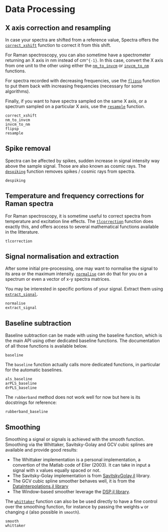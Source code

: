 # Data Processing

## X axis correction and resampling

In case your spectra are shifted from a reference value, Spectra offers the [`correct_xshift`](@ref) function to correct it from this shift. 

For Raman spectroscopy, you can also sometime have a spectrometer returning an X axis in nm instead of cm``^{-1}``. In this case, convert the X axis from one unit to the other using either the [`nm_to_invcm`](@ref) or [`invcm_to_nm`](@ref) functions.

For spectra recorded with decreasing frequencies, use the [`flipsp`](@ref) function to
put them back with increasing frequencies (necessary for some algorithms).

Finally, if you want to have spectra sampled on the same X axis, or a spectrum sampled on a particular X axis, use the [`resample`](@ref) function.

```@docs
correct_xshift
nm_to_invcm
invcm_to_nm
flipsp
resample
```

## Spike removal

Spectra can be affected by spikes, sudden increase in signal intensity way above the sample signal. Those are also known as cosmic rays. The [`despiking`](@ref) function removes spikes / cosmic rays from spectra.

```@docs
despiking
```

## Temperature and frequency corrections for Raman spectra

For Raman spectroscopy, it is sometime useful to correct spectra from temperature and excitation line effects. The [`tlcorrection`](@ref) function does exactly this, and offers access to several mathematical functions available in the litterature.

```@docs
tlcorrection
```
## Signal normalisation and extraction

After some initial pre-processing, one may want to normalise the signal to its area or the maximum intensity. [`normalise`](@ref) can do that for you on a spectrum or even a vector of x-y spectra matrices.

You may be interested in specific portions of your signal. Extract them using [`extract_signal`](@ref).

```@docs
normalise
extract_signal
```

## Baseline subtraction

Baseline subtraction can be made with using the baseline function, which is the main API using other dedicated baseline functions. The documentation of all those functions is available below.

```@docs
baseline
```

The `baseline` function actually calls more dedicated functions, in particular for the automatic baselines. 

```@docs
als_baseline
arPLS_baseline
drPLS_baseline
```

The `rubberband` method does not work well for now but here is its docstrings for reference:

```@docs
rubberband_baseline
```
## Smoothing

Smoothing a signal or signals is achieved with the smooth function. Smoothing via the Whittaker, Savitsky-Golay and GCV cubic splines are available and provide good results: 

- The Whittaker implementation is a personal implementation, a convertion of the Matlab code of Eiler (2003). It can take in input a signal with x values equally spaced or not.
- The Savitsky-Golay implementation is from [SavitskyGolay.jl](https://github.com/lnacquaroli/SavitzkyGolay.jl) library. 
- The GCV cubic spline smoother behaves well, it is from the [DataInterpolations.jl library](https://github.com/SciML/DataInterpolations.jl)
- The Window-based smoother leverage the [DSP.jl library](https://github.com/JuliaDSP/DSP.jl).

The [`whittaker`](@ref) function can also be be used directly to have a fine control over the smoothing function, for instance by passing the weights `w` or changing `d` (also possible in `smooth`).

```@docs
smooth
whittaker
```
